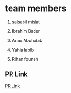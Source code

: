 # team members 

1. salsabil mislat 

2. Ibrahim Bader 

3. Anas Abuhatab

4. Yahia labib

5. Rihan founeh


## PR Link 
[PR Link](https://github.com/Anas-Abuhatab/game_of_greed/pull/3)
